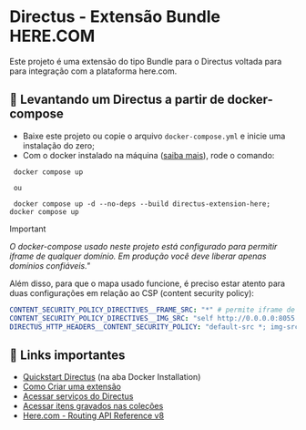 # Directus - Extensão Bundle HERE.COM

Este projeto é uma extensão do tipo Bundle para o Directus voltada para para integração com a plataforma here.com.

##  🚀  Levantando um Directus a partir de docker-compose

- Baixe este projeto ou copie o arquivo `docker-compose.yml` e inicie uma instalação do zero;
- Com o docker instalado na máquina ([saiba mais](https://docs.docker.com/get-docker/)), rode o comando:
```
 docker compose up
 
 ou
 
 docker compose up -d --no-deps --build directus-extension-here; docker compose up
```


> [!IMPORTANT] 
> _O docker-compose usado neste projeto está configurado para permitir iframe de qualquer domínio. Em produção você deve liberar apenas domínios confiáveis."_
>
> Além disso, para que o mapa usado funcione, é preciso estar atento para duas configurações em relação ao CSP (content security policy): 
 ```yaml
CONTENT_SECURITY_POLICY_DIRECTIVES__FRAME_SRC: "*" # permite iframe de qualquer domínio
CONTENT_SECURITY_POLICY_DIRECTIVES__IMG_SRC: "self http://0.0.0.0:8055 https: https://*.tile.openstreetmap.org data:" # permite imagens do mapa
DIRECTUS_HTTP_HEADERS__CONTENT_SECURITY_POLICY: "default-src *; img-src * 'self' data: https:; script-src 'self' 'unsafe-inline' 'unsafe-eval' *; style-src 'self' 'unsafe-inline' *" # define uma política global de segurança para sua aplicação através do cabeçalho HTTP Content-Security-Policy
```

## 📌 Links importantes

- [Quickstart Directus](https://docs.directus.io/getting-started/quickstart.html) (na aba Docker Installation)
- [Como Criar uma extensão](https://docs.directus.io/extensions/creating-extensions.html) 
- [Acessar serviços do Directus](https://docs.directus.io/extensions/services/introduction.html)
- [Acessar itens gravados nas coleções](https://docs.directus.io/extensions/services/accessing-items.html) 
- [Here.com - Routing API Reference v8](https://www.here.com/docs/bundle/routing-api-v8-api-reference/page/index.html)
